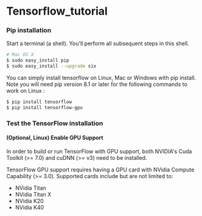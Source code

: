 # Tensorflow_tutorial

### Pip installation

Start a terminal (a shell). You'll perform all subsequent steps in this shell.
```bash
# Mac OS X
$ sudo easy_install pip
$ sudo easy_install --upgrade six
```
You can simply install tensorflow on Linux, Mac or Windows with pip install. Note you will need pip version 8.1 or later for the following commands to work on Linux :
```bash
$ pip install tensorflow
$ pip install tensorflow-gpu
```

### Test the TensorFlow installation
#### (Optional, Linux) Enable GPU Support

In order to build or run TensorFlow with GPU support, both NVIDIA's Cuda Toolkit (>= 7.0) and cuDNN (>= v3) need to be installed.

TensorFlow GPU support requires having a GPU card with NVidia Compute Capability (>= 3.0). Supported cards include but are not limited to:

* NVidia Titan
* NVidia Titan X
* NVidia K20
* NVidia K40






